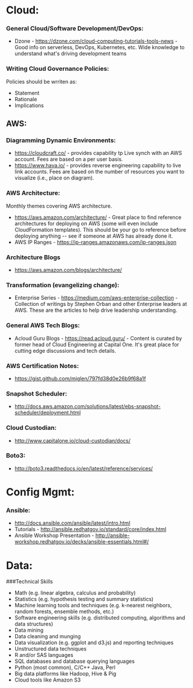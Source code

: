 # Cloud:

### General Cloud/Software Development/DevOps:
* Dzone - https://dzone.com/cloud-computing-tutorials-tools-news - Good info on serverless, DevOps, Kubernetes, etc. Wide knowledge to understand what's driving development teams

### Writing Cloud Governance Policies:
Policies should be wrriten as:
* Statement
* Rationale
* Implications

## AWS:

### Diagramming Dynamic Environments:
* https://cloudcraft.co/ - provides capability tp Live synch with an AWS account.  Fees are based on a per user basis.
* https://www.hava.io/ - provides reverse engineering capability to live link accounts.  Fees are based on the number of resources you want to visualize (i.e., place on diagram).

### AWS Architecture:
Monthly themes covering AWS architecture.
* https://aws.amazon.com/architecture/ - Great place to find reference architectures for deploying on AWS (some will even include CloudFormation templates). This should be your go to reference before deploying anything -- see if someone at AWS has already done it.
* AWS IP Ranges - https://ip-ranges.amazonaws.com/ip-ranges.json

### Architecture Blogs
* https://aws.amazon.com/blogs/architecture/

### Transformation (evangelizing change):
* Enterprise Series - https://medium.com/aws-enterprise-collection - Collection of writings by Stephen Orban and other Enterprise leaders at AWS. These are the articles to help drive leadership understanding.

### General AWS Tech Blogs:
* Acloud Guru Blogs - https://read.acloud.guru/ - Content is curated by former head of Cloud Engineering at Capital One. It's great place for cutting edge discussions and tech details.

### AWS Certification Notes:
* https://gist.github.com/miglen/797fd38d0e26b9f68a1f

### Snapshot Scheduler: 
* http://docs.aws.amazon.com/solutions/latest/ebs-snapshot-scheduler/deployment.html

### Cloud Custodian: 
* http://www.capitalone.io/cloud-custodian/docs/

### Boto3: 
* http://boto3.readthedocs.io/en/latest/reference/services/



# Config Mgmt:

### Ansible:
* http://docs.ansible.com/ansible/latest/intro.html
* Tutorials - http://ansible.redhatgov.io/standard/core/index.html
* Ansible Workshop Presentation - http://ansible-workshop.redhatgov.io/decks/ansible-essentials.html#/



# Data:

###Technical Skills
* Math (e.g. linear algebra, calculus and probability)
* Statistics (e.g. hypothesis testing and summary statistics)
* Machine learning tools and techniques (e.g. k-nearest neighbors, random forests, ensemble methods, etc.)
* Software engineering skills (e.g. distributed computing, algorithms and data structures)
* Data mining
* Data cleaning and munging
* Data visualization (e.g. ggplot and d3.js) and reporting techniques
* Unstructured data techniques
* R and/or SAS languages
* SQL databases and database querying languages
* Python (most common), C/C++ Java, Perl
* Big data platforms like Hadoop, Hive & Pig
* Cloud tools like Amazon S3
